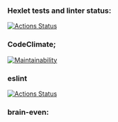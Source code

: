 ### Hexlet tests and linter status:
[![Actions Status](https://github.com/karmeowwoof/frontend-project-lvl1/workflows/hexlet-check/badge.svg)](https://github.com/karmeowwoof/frontend-project-lvl1/actions)
### CodeClimate;
[![Maintainability](https://api.codeclimate.com/v1/badges/a99a88d28ad37a79dbf6/maintainability)](https://codeclimate.com/github/codeclimate/codeclimate/maintainability)
### eslint 
[![Actions Status](https://github.com/karmeowwoof/frontend-project-lvl1/workflows/lint/badge.svg)](https://github.com/karmeowwoof/frontend-project-lvl1/actions)
### brain-even:
<script id="asciicast-eU5nmbg3hBb1yJQQQd4LaryfM" src="https://asciinema.org/a/eU5nmbg3hBb1yJQQQd4LaryfM.js" async></script>